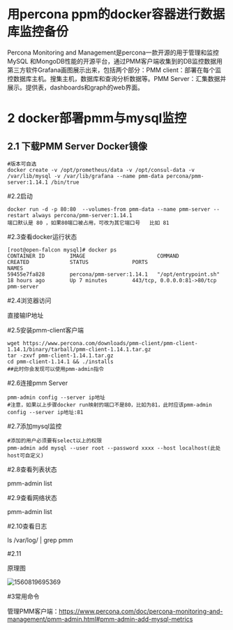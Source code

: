# 用percona ppm的docker容器进行数据库监控备份  

Percona Monitoring and Management是percona一款开源的用于管理和监控MySQL 和MongoDB性能的开源平台，通过PMM客户端收集到的DB监控数据用第三方软件Grafana画图展示出来，包括两个部分：PMM client：部署在每个监控数据库主机。搜集主机，数据库和查询分析数据等。PMM Server：汇集数据并展示。提供表，dashboards和graph的web界面。


# 2 docker部署pmm与mysql监控

## 2.1 下载PMM Server Docker镜像  

```
#版本可自选
docker create -v /opt/prometheus/data -v /opt/consul-data -v /var/lib/mysql -v /var/lib/grafana --name pmm-data percona/pmm-server:1.14.1 /bin/true
```

#2.2启动

```
docker run -d -p 80:80  --volumes-from pmm-data --name pmm-server --restart always percona/pmm-server:1.14.1
端口默认是 80 ，如果80端口被占用，可改为其它端口号   比如 81
```



#2.3查看docker运行状态

```
[root@open-falcon mysql]# docker ps
CONTAINER ID        IMAGE                       COMMAND                  CREATED             STATUS              PORTS                         NAMES
59455e7fa828        percona/pmm-server:1.14.1   "/opt/entrypoint.sh"     18 hours ago        Up 7 minutes        443/tcp, 0.0.0.0:81->80/tcp   pmm-server
```

#2.4浏览器访问

直接输IP地址

#2.5安装pmm-client客户端

```
wget https://www.percona.com/downloads/pmm-client/pmm-client-1.14.1/binary/tarball/pmm-client-1.14.1.tar.gz
tar -zxvf pmm-client-1.14.1.tar.gz
cd pmm-client-1.14.1 && ./installs
##此时你会发现可以使用pmm-admin指令
```

#2.6连接pmm Server

```
pmm-admin config --server ip地址
#注意，如果以上步骤docker run映射的端口不是80，比如为81，此时应该pmm-admin config --server ip地址:81
```

#2.7添加mysql监控

```
#添加的用户必须要有select以上的权限
pmm-admin add mysql --user root --password xxxx --host localhost(此处host可自定义)
```

#2.8查看列表状态

pmm-admin list 

#2.9查看网络状态

pmm-admin list 

#2.10查看日志

 ls /var/log/ | grep pmm 

#2.11

原理图

![1560819695369](C:\Users\xilai03\AppData\Local\Temp\1560819695369.png)



#3常用命令

管理PMM客户端：<https://www.percona.com/doc/percona-monitoring-and-management/pmm-admin.html#pmm-admin-add-mysql-metrics>